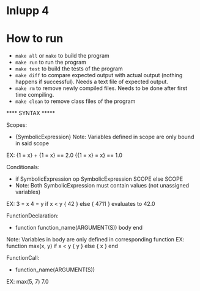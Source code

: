 # Inlupp 4
# How to run
- `make all` or `make` to build the program
- `make run` to run the program
- `make test` to build the tests of the program
- `make diff` to compare expected output with actual output (nothing happens if successful). Needs a text file of expected output.
- `make rm` to remove newly compiled files. Needs to be done after first time compiling.
- `make clean` to remove class files of the program

**** SYNTAX *****

Scopes:
- {SymbolicExpression}
Note: Variables defined in scope are only bound in said scope

EX: {1 = x} + {1 = x} == 2.0
    {{1 = x} = x} == 1.0

Conditionals:
- if SymbolicExpression op SymbolicExpression SCOPE else SCOPE
- Note: Both SymbolicExpression must contain values (not unassigned variables)

EX:
3 = x
4 = y
if x < y { 42 } else { 4711 }
evaluates to 42.0


FunctionDeclaration:
- function function_name(ARGUMENT(S))
  body
  end
  
Note: Variables in body are only defined in corresponding function
EX: function max(x, y)
    if x < y { y } else { x }
    end

FunctionCall:
- function_name(ARGUMENT(S))

EX: max(5, 7)
    7.0